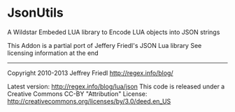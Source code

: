 JsonUtils
=========

A Wildstar Embeded LUA library to Encode LUA objects into JSON strings

This Addon is a partial port of Jeffery Friedl's JSON Lua library
See licensing information at the end



----
Copyright 2010-2013 Jeffrey Friedl
http://regex.info/blog/

Latest version: http://regex.info/blog/lua/json
This code is released under a Creative Commons CC-BY "Attribution" License:
http://creativecommons.org/licenses/by/3.0/deed.en_US
